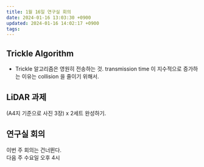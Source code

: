 ```yaml
---
title: 1월 16일 연구실 회의
date: 2024-01-16 13:03:30 +0900
updated: 2024-01-16 14:02:17 +0900
tags: 
---
```


## Trickle Algorithm

- Trickle 알고리즘은 영원히 전송하는 것. transmission time 이 지수적으로 증가하는 이유는 collision 을 줄이기 위해서. 

## LiDAR 과제

(A4지 기준으로 사진 3장) x 2세트 완성하기.

## 연구실 회의

이번 주 회의는 건너뛴다.  
다음 주 수요일 오후 4시